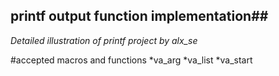 ## printf output function implementation##
*Detailed illustration of printf project by alx_se*

#accepted macros and functions
*va_arg
*va_list
*va_start
